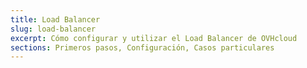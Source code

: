 ```yaml
---
title: Load Balancer
slug: load-balancer
excerpt: Cómo configurar y utilizar el Load Balancer de OVHcloud
sections: Primeros pasos, Configuración, Casos particulares
---
```

